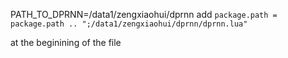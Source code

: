 PATH_TO_DPRNN=/data1/zengxiaohui/dprnn
add 
`package.path = package.path .. ";/data1/zengxiaohui/dprnn/dprnn.lua"`

at the beginining of the file

